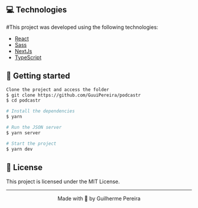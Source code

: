 
## 💻 Technologies

#This project was developed using the following technologies:

- [React](https://reactjs.org)
- [Sass](https://sass-lang.com/)
- [NextJs](https://nextjs.org/)
- [TypeScript](https://www.typescriptlang.org/)

## 🚀 Getting started

```sh
Clone the project and access the folder
$ git clone https://github.com/GuuiPereira/podcastr
$ cd podcastr

# Install the dependencies
$ yarn

# Run the JSON server
$ yarn server

# Start the project
$ yarn dev

```

## 📝 License

This project is licensed under the MIT License.


---

<p align="center">Made with 💜 by Guilherme Pereira </p>
